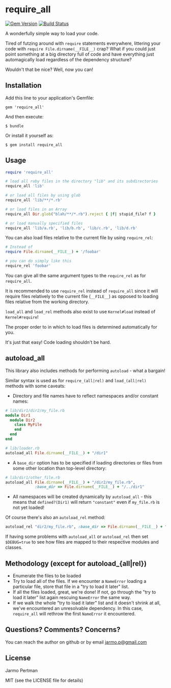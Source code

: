 # require_all
[![Gem Version](https://badge.fury.io/rb/require_all.png)](http://badge.fury.io/rb/require_all)
[![Build Status](https://secure.travis-ci.org/jarmo/require_all.png)](http://travis-ci.org/jarmo/require_all)

A wonderfully simple way to load your code.

Tired of futzing around with `require` statements everywhere, littering your code
with `require File.dirname(__FILE__)` crap?  What if you could just 
point something at a big directory full of code and have everything just 
automagically load regardless of the dependency structure?  

Wouldn't that be nice?  Well, now you can!

## Installation

Add this line to your application's Gemfile:

    gem 'require_all'

And then execute:

    $ bundle

Or install it yourself as:

    $ gem install require_all

## Usage

```ruby
require 'require_all'

# load all ruby files in the directory "lib" and its subdirectories
require_all 'lib'

# or load all files by using glob
require_all 'lib/**/*.rb'

# or load files in an Array
require_all Dir.glob("blah/**/*.rb").reject { |f| stupid_file? f }

# or load manually specified files
require_all 'lib/a.rb', 'lib/b.rb', 'lib/c.rb', 'lib/d.rb'
```

You can also load files relative to the current file by using `require_rel`:

```ruby
# Instead of
require File.dirname(__FILE__) + '/foobar'

# you can do simply like this
require_rel 'foobar'
```

You can give all the same argument types to the `require_rel` as for `require_all`.

It is recommended to use `require_rel` instead of `require_all` since it will require files relatively
to the current file (`__FILE__`) as opposed to loading files relative from the working directory.

`load_all` and `load_rel` methods also exist to use `Kernel#load` instead of `Kernel#require`!

The proper order to in which to load files is determined automatically for you.
 
It's just that easy!  Code loading shouldn't be hard.

## autoload_all

This library also includes methods for performing `autoload` - what a bargain!

Similar syntax is used as for `require_(all|rel)` and `load_(all|rel)` methods with some caveats:

* Directory and file names have to reflect namespaces and/or constant names:

```ruby
# lib/dir1/dir2/my_file.rb
module Dir1
  module Dir2
    class MyFile
    end
  end
end

# lib/loader.rb
autoload_all File.dirname(__FILE__) + "/dir1"
```

* A `base_dir` option has to be specified if loading directories or files from some other location
  than top-level directory:

```ruby
# lib/dir1/other_file.rb
autoload_all File.dirname(__FILE__) + "/dir2/my_file.rb",
             :base_dir => File.dirname(__FILE__) + "/../dir1"
```
  
* All namespaces will be created dynamically by `autoload_all` - this means that `defined?(Dir1)` will
  return `"constant"` even if `my_file.rb` is not yet loaded!

Of course there's also an `autoload_rel` method:
```ruby
autoload_rel "dir2/my_file.rb", :base_dir => File.dirname(__FILE__) + "/../dir1"
```

If having some problems with `autoload_all` or `autoload_rel` then set `$DEBUG=true` to see how files
are mapped to their respective modules and classes.

## Methodology (except for autoload_{all|rel})

* Enumerate the files to be loaded
* Try to load all of the files.  If we encounter a `NameError` loading a 
  particular file, store that file in a "try to load it later" list.
* If all the files loaded, great, we're done! If not, go through the
  "try to load it later" list again rescuing `NameError` the same way.
* If we walk the whole "try to load it later" list and it doesn't shrink
  at all, we've encountered an unresolvable dependency.  In this case,
  `require_all` will rethrow the first `NameError` it encountered.

## Questions? Comments? Concerns?

You can reach the author on github or by email [jarmo.p@gmail.com](mailto:jarmo.p@gmail.com)

## License

Jarmo Pertman

MIT (see the LICENSE file for details)
